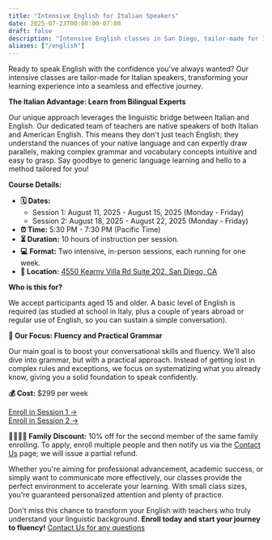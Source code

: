 ```yaml
---
title: "Intensive English for Italian Speakers"
date: 2025-07-23T00:00:00-07:00
draft: false
description: "Intensive English classes in San Diego, tailor-made for Italian speakers. Master English with bilingual experts who bridge the gap between Italian and English."
aliases: ["/english"]
---
```


Ready to speak English with the confidence you've always wanted? Our intensive classes are tailor-made for Italian speakers, transforming your learning experience into a seamless and effective journey.

**The Italian Advantage: Learn from Bilingual Experts**

Our unique approach leverages the linguistic bridge between Italian and English. Our dedicated team of teachers are native speakers of both Italian and American English. This means they don't just teach English; they understand the nuances of your native language and can expertly draw parallels, making complex grammar and vocabulary concepts intuitive and easy to grasp. Say goodbye to generic language learning and hello to a method tailored for you!

**Course Details:**

*   **🗓️ Dates:**
    *   Session 1: August 11, 2025 - August 15, 2025 (Monday - Friday)
    *   Session 2: August 18, 2025 - August 22, 2025 (Monday - Friday)
*   **⏰ Time:** 5:30 PM - 7:30 PM (Pacific Time)
*   **⏳ Duration:** 10 hours of instruction per session.
*   **💻 Format:** Two intensive, in-person sessions, each running for one week.
*   **📍 Location:** [4550 Kearny Villa Rd Suite 202, San Diego, CA](/location)

**Who is this for?**

We accept participants aged 15 and older. A basic level of English is required (as studied at school in Italy, plus a couple of years abroad or regular use of English, so you can sustain a simple conversation).

**🎯 Our Focus: Fluency and Practical Grammar**

Our main goal is to boost your conversational skills and fluency. We'll also dive into grammar, but with a practical approach. Instead of getting lost in complex rules and exceptions, we focus on systematizing what you already know, giving you a solid foundation to speak confidently.

**💰 Cost:** $299 per week

<div class="tc">
<a href="https://link.waveapps.com/ghad3m-xsyr2e" class="btn raise">Enroll in Session 1 &rarr;</a>
<br>
<a href="https://link.waveapps.com/ka6p8a-hp5u2m" class="btn raise">Enroll in Session 2 &rarr;</a>
</div>

**👨‍👩‍👧‍👦 Family Discount:** 10% off for the second member of the same family enrolling. To apply, enroll multiple people and then notify us via the [Contact Us](/contact) page; we will issue a partial refund.

Whether you're aiming for professional advancement, academic success, or simply want to communicate more effectively, our classes provide the perfect environment to accelerate your learning. With small class sizes, you're guaranteed personalized attention and plenty of practice.

Don't miss this chance to transform your English with teachers who truly understand your linguistic background. **Enroll today and start your journey to fluency!**
[Contact Us for any questions](/contact)
